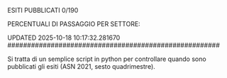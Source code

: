 ESITI PUBBLICATI 0/190 

PERCENTUALI DI PASSAGGIO PER SETTORE:

UPDATED 2025-10-18 10:17:32.281670
###################################################### 

Si tratta di un semplice script in python per controllare quando sono pubblicati gli esiti (ASN 2021, sesto quadrimestre).

